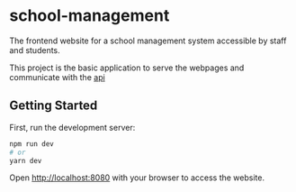 # school-management
The frontend website for a school management system accessible by staff and students.

This project is the basic application to serve the webpages and communicate with the [api](https://github.com/SowinskiBraeden/school-management-api)

## Getting Started

First, run the development server:

```bash
npm run dev
# or
yarn dev
```

Open [http://localhost:8080](http://localhost:8080) with your browser to access the website.
